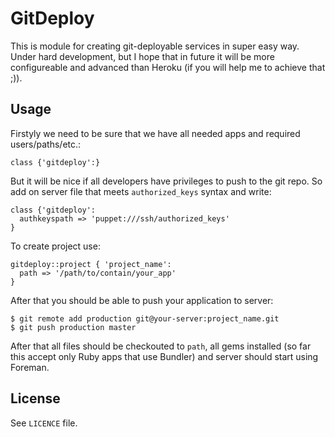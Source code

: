# GitDeploy

This is module for creating git-deployable services in super easy way. Under hard development, but
I hope that in future it will be more configureable and advanced than Heroku (if you will help me
to achieve that ;)).

## Usage

Firstyly we need to be sure that we have all needed apps and required users/paths/etc.:

    class {'gitdeploy':}

But it will be nice if all developers have privileges to push to the git repo. So add on server file
that meets `authorized_keys` syntax and write:

    class {'gitdeploy':
      authkeyspath => 'puppet:///ssh/authorized_keys'
    }

To create project use:

    gitdeploy::project { 'project_name':
      path => '/path/to/contain/your_app'
    }

After that you should be able to push your application to server:

    $ git remote add production git@your-server:project_name.git
    $ git push production master

After that all files should be checkouted to `path`, all gems installed (so far this accept only
Ruby apps that use Bundler) and server should start using Foreman.

## License

See `LICENCE` file.
